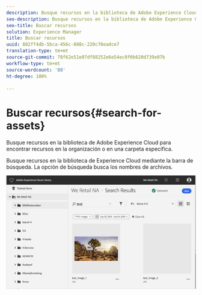 ```yaml
---
description: Busque recursos en la biblioteca de Adobe Experience Cloud para encontrar recursos en la organización o en una carpeta específica.
seo-description: Busque recursos en la biblioteca de Adobe Experience Cloud para encontrar recursos en la organización o en una carpeta específica.
seo-title: Buscar recursos
solution: Experience Manager
title: Buscar recursos
uuid: 882ff4db-5bca-456c-888c-220c70eadce7
translation-type: tm+mt
source-git-commit: 78f62e51e07df88252e6e54ec8f0b620d739e07b
workflow-type: tm+mt
source-wordcount: '88'
ht-degree: 100%

---
```



# Buscar recursos{#search-for-assets}

Busque recursos en la biblioteca de Adobe Experience Cloud para encontrar recursos en la organización o en una carpeta específica.

Busque recursos en la biblioteca de Experience Cloud mediante la barra de búsqueda. La opción de búsqueda busca los nombres de archivos.

![](assets/library_search_filter_results.png)

